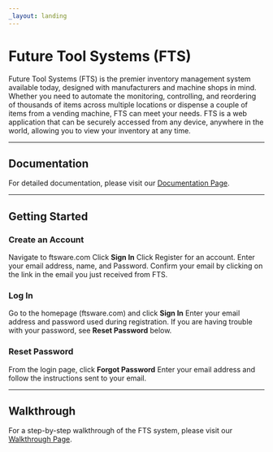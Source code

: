 ```yaml
---
_layout: landing
---
```


# Future Tool Systems (FTS)

Future Tool Systems (FTS) is the premier inventory management system available today, designed with manufacturers and machine shops in mind. Whether you need to automate the monitoring, controlling, and reordering of thousands of items across multiple locations or dispense a couple of items from a vending machine, FTS can meet your needs. FTS is a web application that can be securely accessed from any device, anywhere in the world, allowing you to view your inventory at any time.

---

## Documentation
For detailed documentation, please visit our [Documentation Page](xref:documentation).

---

## Getting Started

### Create an Account

Navigate to ftsware.com
Click **Sign In**
Click Register for an account.
Enter your email address, name, and Password.
Confirm your email by clicking on the link in the email you just received from FTS.

### Log In

Go to the homepage (ftsware.com) and click **Sign In**
Enter your email address and password used during registration.
If you are having trouble with your password, see **Reset Password** below.

### Reset Password 

From the login page, click **Forgot Password**
Enter your email address and follow the instructions sent to your email.

---

## Walkthrough
For a step-by-step walkthrough of the FTS system, please visit our [Walkthrough Page](xref:walkthrough.intro).